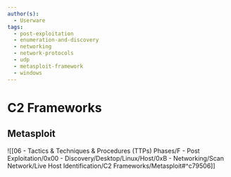 ```yaml
---
author(s):
  - Userware
tags:
  - post-exploitation
  - enumeration-and-discovery
  - networking
  - network-protocols
  - udp
  - metasploit-framework
  - windows
---
```

# C2 Frameworks

## Metasploit

![[06 - Tactics & Techniques & Procedures (TTPs) Phases/F - Post Exploitation/0x00 - Discovery/Desktop/Linux/Host/0xB - Networking/Scan Network/Live Host Identification/C2 Frameworks/Metasploit#^c79506]]